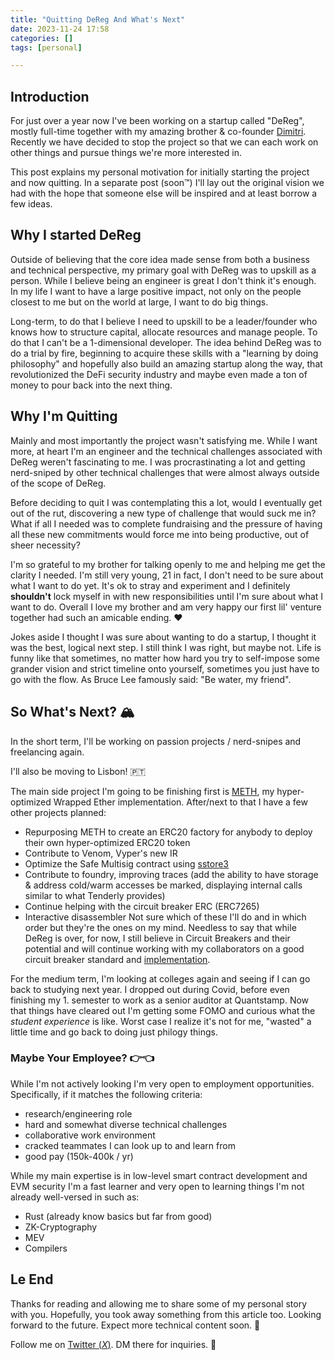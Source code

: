 ```yaml
---
title: "Quitting DeReg And What's Next"
date: 2023-11-24 17:58
categories: []
tags: [personal]

---
```


## Introduction

For just over a year now I've been working on a startup called "DeReg", mostly full-time together
with my amazing brother & co-founder [Dimitri](https://twitter.com/dimidumo). Recently we have
decided to stop the project so that we can each work on other things and pursue things we're more
interested in.

This post explains my personal motivation for initially starting the project and now quitting. In
a separate post (soon™️) I'll lay out the original vision we had with the hope that someone else
will be inspired and at least borrow a few ideas.

## Why I started DeReg

Outside of believing that the core idea made sense from both a business and technical perspective,
my primary goal with DeReg was to upskill as a person. While I believe being an engineer is great
I don't think it's enough. In my life I want to have a large positive impact, not only on the people
closest to me but on the world at large, I want to do big things.

Long-term, to do that I believe I need to upskill to be a leader/founder who knows how to
structure capital, allocate resources and manage people. To do that I can't be a 1-dimensional
developer. The idea behind DeReg was to do a trial by fire, beginning to acquire these skills with
a "learning by doing philosophy" and hopefully also build an amazing startup along the way, that
revolutionized the DeFi security industry and maybe even made a ton of money to pour back into the
next thing.

## Why I'm Quitting

Mainly and most importantly the project wasn't satisfying me. While I want more, at heart I'm an
engineer and the technical challenges associated with DeReg weren't fascinating to me. I was
procrastinating a lot and getting nerd-sniped by other technical challenges that were almost
always outside of the scope of DeReg.

Before deciding to quit I was contemplating this a lot, would I eventually get out of the
rut, discovering a new type of challenge that would suck me in? What if all I needed was to
complete fundraising and the pressure of having all these new commitments would force me into
being productive, out of sheer necessity?

I'm so grateful to my brother for talking openly to me and helping me get the clarity I needed.
I'm still very young, 21 in fact, I don't need to be sure about what I want to do yet. It's ok to
stray and experiment and I definitely **shouldn't** lock myself in with new responsibilities until
I'm sure about what I want to do. Overall I love my brother and am very happy our first lil' venture
together had such an amicable ending. ❤️

Jokes aside I thought I was sure about wanting to do a startup, I thought it was the best, logical
next step. I still think I was right, but maybe not. Life is funny like that sometimes, no matter
how hard you try to self-impose some grander vision and strict timeline onto yourself, sometimes you
just have to go with the flow. As Bruce Lee famously said: "Be water, my friend".

## So What's Next? 🏔️

In the short term, I'll be working on passion projects / nerd-snipes and freelancing again.

I'll also be moving to Lisbon! 🇵🇹

The main side project I'm going to be finishing first is
[METH](https://github.com/philogy/meth-weth), my hyper-optimized Wrapped Ether implementation.
After/next to that I have a few other projects planned:
- Repurposing METH to create an ERC20 factory for anybody to deploy their own hyper-optimized ERC20 token
- Contribute to Venom, Vyper's new IR
- Optimize the Safe Multisig contract using [sstore3](https://github.com/philogy/sstore3)
- Contribute to foundry, improving traces (add the ability to have storage & address cold/warm accesses be marked, displaying internal calls similar to what Tenderly provides)
- Continue helping with the circuit breaker ERC (ERC7265)
- Interactive disassembler
Not sure which of these I'll do and in which order but they're the ones on my mind. Needless to say
that while DeReg is over, for now, I still believe in Circuit Breakers and their potential and will
continue working with my collaborators on a good circuit breaker standard and [implementation](https://github.com/defi-circuit-breaker/erc7265).

For the medium term, I'm looking at colleges again and seeing if I can go back to studying next
year. I dropped out during Covid, before even finishing my 1. semester to work as a senior auditor
at Quantstamp. Now that things have cleared out I'm getting some FOMO and curious what the _student
experience_ is like. Worst case I realize it's not for me, "wasted" a little time and go back to
doing just philogy things.

### Maybe Your Employee? 👉👈

While I'm not actively looking I'm very open to employment opportunities. Specifically, if it matches
the following criteria:
- research/engineering role
- hard and somewhat diverse technical challenges
- collaborative work environment
- cracked teammates I can look up to and learn from
- good pay (150k-400k / yr)

While my main expertise is in low-level smart contract development and EVM security I'm a fast
learner and very open to learning things I'm not already well-versed in such as:
- Rust (already know basics but far from good)
- ZK-Cryptography
- MEV
- Compilers

## Le End

Thanks for reading and allowing me to share some of my personal story with you. Hopefully, you took
away something from this article too. Looking forward to the future. Expect more technical content
soon. 👀

Follow me on [Twitter ($X$)](https://twitter.com/real_philogy). DM there for inquiries. 📩
